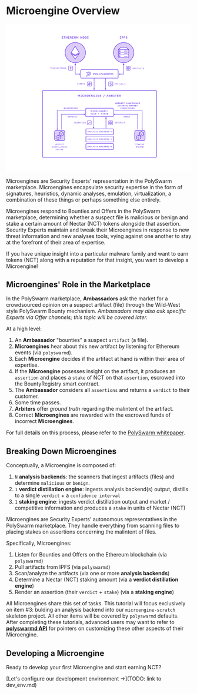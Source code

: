 # Microengine Overview

![Microengine Architecture](/public-src/images/microengine-architecture.jpg)

Microengines are Security Experts' representation in the PolySwarm marketplace.
Microengines encapsulate security expertise in the form of signatures, heuristics, dynamic analyses, emulation, virtualization, a combination of these things or perhaps something else entirely.

Microengines respond to Bounties and Offers in the PolySwarm marketplace, determining whether a suspect file is malicious or benign and stake a certain amount of Nectar (NCT) tokens alongside that assertion.
Security Experts maintain and tweak their Microengines in response to new threat information and new analyses tools, vying against one another to stay at the forefront of their area of expertise.

If you have unique insight into a particular malware family and want to earn tokens (NCT) along with a reputation for that insight, you want to develop a Microengine!


## Microengines' Role in the Marketplace

In the PolySwarm marketplace, **Ambassadors** ask the market for a crowdsourced opinion on a suspect artifact (file) through the Wild-West style PolySwarm Bounty mechanism.
*Ambassadors may also ask specific Experts via Offer channels; this topic will be covered later.*

At a high level:
1. An **Ambassador** "bounties" a suspect `artifact` (a file).
2. **Microengines** hear about this new artifact by listening for Ethereum events (via `polyswarmd`).
3. Each **Microengine** decides if the artifact at hand is within their area of expertise.
4. If the **Microengine** posesses insight on the artifact, it produces an `assertion` and places a `stake` of NCT on that `assertion`, escrowed into the BountyRegistry smart contract.
5. The **Ambassador** considers all `assertions` and returns a `verdict` to their customer.
6. Some time passes.
7. **Arbiters** offer *ground truth* regarding the malintent of the artifact.
8. Correct **Microengines** are rewarded with the escrowed funds of incorrect **Microengines**.

For full details on this process, please refer to the [PolySwarm whitepaper](https://polyswarm.io/polyswarm-whitepaper.pdf).


## Breaking Down Microengines

Conceptually, a Microengine is composed of:

1. `N` **analysis backends**: the scanners that ingest artifacts (files) and determine `malicious` or `benign`.
1. `1` **verdict distillation engine**: ingests analysis backend(s) output, distills to a single `verdict` + a `confidence interval`
1. `1` **staking engine**: ingests verdict distillation output and market / competitive information and produces a `stake` in units of Nectar (NCT)

Microengines are Security Experts' autonomous representatives in the PolySwarm marketplace.
They handle everything from scanning files to placing stakes on assertions concerning the malintent of files.

Specifically, Microengines:
1. Listen for Bounties and Offers on the Ethereum blockchain (via `polyswarmd`)
2. Pull artifacts from IPFS (via `polyswarmd`)
3. Scan/analyze the artifacts (via one or more **analysis backends**)
4. Determine a Nectar (NCT) staking amount (via a **verdict distillation engine**)
5. Render an assertion (their `verdict` + `stake`) (via a **staking engine**)

All Microengines share this set of tasks.
This tutorial will focus exclusively on item #3: bulding an analysis backend into our `microengine-scratch` skeleton project.
All other items will be covered by `polyswarmd` defaults.
After completing these tutorials, advanced users may want to refer to [**polyswarmd API**](https://docs.polyswarm.io/API-polyswarm/) for pointers on customizing these other aspects of their Microengine.


## Developing a Microengine

Ready to develop your first Microengine and start earning NCT?

[Let's configure our development environment ->](TODO: link to dev_env.md)
